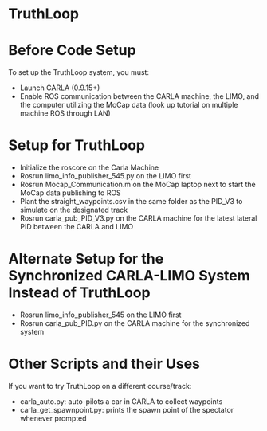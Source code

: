 # TruthLoop

# Before Code Setup
To set up the TruthLoop system, you must: 
- Launch CARLA (0.9.15+)
- Enable ROS communication between the CARLA machine, the LIMO, and the computer utilizing the MoCap data (look up tutorial on multiple machine ROS through LAN)

# Setup for TruthLoop
- Initialize the roscore on the Carla Machine
- Rosrun limo_info_publisher_545.py on the LIMO first
- Rosrun Mocap_Communication.m on the MoCap laptop next to start the MoCap data publishing to ROS
- Plant the straight_waypoints.csv in the same folder as the PID_V3 to simulate on the designated track
- Rosrun carla_pub_PID_V3.py on the CARLA machine for the latest lateral PID between the CARLA and LIMO

# Alternate Setup for the Synchronized CARLA-LIMO System Instead of TruthLoop
- Rosrun limo_info_publisher_545 on the LIMO first
- Rosrun carla_pub_PID.py on the CARLA machine for the synchronized system

# Other Scripts and their Uses
If you want to try TruthLoop on a different course/track:
  - carla_auto.py: auto-pilots a car in CARLA to collect waypoints
  - carla_get_spawnpoint.py: prints the spawn point of the spectator whenever prompted
